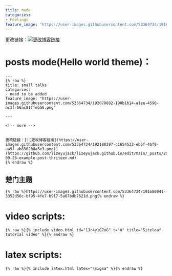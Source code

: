 ```yaml
---
title: mode
categories:
- Feelings
feature_image: "https://user-images.githubusercontent.com/53364734/191680041-3352d56c-bf95-4fe7-b917-5a07bdb7621d.png"
---
```



更改链接：[![更改博客链接](https://user-images.githubusercontent.com/53364734/192180297-c1654533-eb5f-4bf9-aa9f-ab830208a5e3.png)](https://github.com/lizeyujack/lizeyujack.github.io/edit/main/mode.md)

# posts mode(Hello world theme)：

```
---
{% raw %}
title: small talks
categories:
- need to be added
feature_image: "https://user-images.githubusercontent.com/53364734/192078882-190b1b14-a1ee-4590-ac1f-56ac81ffeb56.png"

---

<!-- more -->


更改链接：[![更改博客链接](https://user-images.githubusercontent.com/53364734/192180297-c1654533-eb5f-4bf9-aa9f-ab830208a5e3.png)](https://github.com/lizeyujack/lizeyujack.github.io/edit/main/_posts/2022-09-26-example-post-thriteen.md)
{% endraw %}
```
## 楚门主题


```
{% raw %}https://user-images.githubusercontent.com/53364734/191680041-3352d56c-bf95-4fe7-b917-5a07bdb7621d.png{% endraw %}
```

# video scripts:

```
{% raw %}{% include video.html id="1Jr4y1G7oG" t="0" title="Siteleaf tutorial video" %}{% endraw %}
```

# latex scripts:

```
{% raw %}{% include latex.html latex="\sigma" %}{% endraw %}
```
